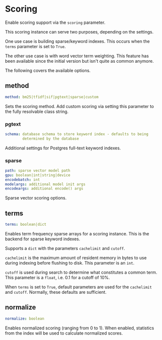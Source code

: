 # Scoring

Enable scoring support via the `scoring` parameter.

This scoring instance can serve two purposes, depending on the settings.

One use case is building sparse/keyword indexes. This occurs when the `terms` parameter is set to `True`.

The other use case is with word vector term weighting. This feature has been available since the initial version but isn't quite as common anymore.

The following covers the available options.

## method
```yaml
method: bm25|tfidf|sif|pgtext|sparse|custom
```

Sets the scoring method. Add custom scoring via setting this parameter to the fully resolvable class string.

### pgtext
```yaml
schema: database schema to store keyword index - defaults to being
        determined by the database
```

Additional settings for Postgres full-text keyword indexes.

### sparse
```yaml
path: sparse vector model path
gpu: boolean|int|string|device
encodebatch: int
modelargs: additional model init args
encodeargs: additional encode() args
```

Sparse vector scoring options.

## terms
```yaml
terms: boolean|dict
```

Enables term frequency sparse arrays for a scoring instance. This is the backend for sparse keyword indexes.

Supports a `dict` with the parameters `cachelimit` and `cutoff`.

`cachelimit` is the maximum amount of resident memory in bytes to use during indexing before flushing to disk. This parameter is an `int`.

`cutoff` is used during search to determine what constitutes a common term. This parameter is a `float`, i.e. 0.1 for a cutoff of 10%.

When `terms` is set to `True`, default parameters are used for the `cachelimit` and `cutoff`. Normally, these defaults are sufficient.

## normalize
```yaml
normalize: boolean
```

Enables normalized scoring (ranging from 0 to 1). When enabled, statistics from the index will be used to calculate normalized scores.
